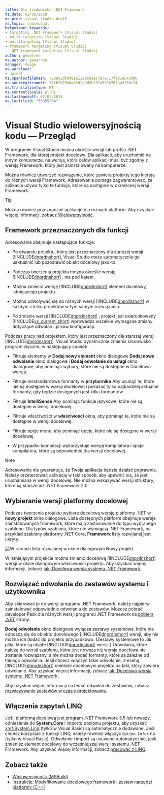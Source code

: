 ```yaml
---
title: Dla środowiska .NET Framework
ms.date: 02/06/2018
ms.prod: visual-studio-dev15
ms.topic: conceptual
helpviewer_keywords:
- targeting .NET Framework [Visual Studio]
- multi-targeting [Visual Studio]
- multitargeting [Visual Studio]
- framework targeting [Visual Studio]
- .NET framework targeting [Visual Studio]
author: gewarren
ms.author: gewarren
manager: douge
ms.workload:
- dotnet
ms.openlocfilehash: 763e02dbd491e132dc91ec7a79717fab1e645d86
ms.sourcegitcommit: 37fb7075b0a65d2add3b137a5230767aa3266c74
ms.translationtype: MT
ms.contentlocale: pl-PL
ms.lasthandoff: 01/02/2019
ms.locfileid: "53955204"
---
```

# <a name="visual-studio-multi-targeting-overview"></a>Visual Studio wielowersyjnością kodu — Przegląd

W programie Visual Studio można określić wersji lub profilu .NET Framework, dla której projekt docelowy. Dla aplikacji, aby uruchomić na innym komputerze, na wersję, która celów aplikacji musi być zgodny z wersją Framework, który jest zainstalowany na komputerze.

Można również utworzyć rozwiązanie, które zawiera projekty tego kierują do różnych wersji Framework. Adresowanie pomaga zagwarantować, że aplikacja używa tylko te funkcje, które są dostępne w określonej wersji Framework.

> [!TIP]
> Można również przeznaczać aplikacje dla różnych platform. Aby uzyskać więcej informacji, zobacz [Wielowersyjność](../msbuild/msbuild-multitargeting-overview.md).

## <a name="framework-targeting-features"></a>Framework przeznaczonych dla funkcji

Adresowanie obejmuje następujące funkcje:

- Po otwarciu projektu, który jest przeznaczony dla starszej wersji [!INCLUDE[dnprdnshort](../code-quality/includes/dnprdnshort_md.md)], Visual Studio może automatycznie go uaktualnić lub pozostawić obiekt docelowy jako-to.

- Podczas tworzenia projektu można określić wersję [!INCLUDE[dnprdnshort](../code-quality/includes/dnprdnshort_md.md)] , ma pod kątem.

- Można zmienić wersję [!INCLUDE[dnprdnshort](../code-quality/includes/dnprdnshort_md.md)] element docelowy, istniejącego projektu.

- Można odwoływać się do różnych wersji [!INCLUDE[dnprdnshort](../code-quality/includes/dnprdnshort_md.md)] w każdym z kilku projektów w tym samym rozwiązaniu.

- Po zmianie wersji [!INCLUDE[dnprdnshort](../code-quality/includes/dnprdnshort_md.md)] , projekt jest ukierunkowany [!INCLUDE[vs_current_short](../code-quality/includes/vs_current_short_md.md)] wprowadza wszelkie wymagane zmiany dotyczące odwołań i plików konfiguracji.

Podczas pracy nad projektem, który jest przeznaczony dla starszej wersji [!INCLUDE[dnprdnshort](../code-quality/includes/dnprdnshort_md.md)], Visual Studio dynamicznie zmienia środowisko programistyczne, w następujący sposób:

- Filtruje elementy w **Dodaj nowy element** okno dialogowe **Dodaj nowe odwołanie** okno dialogowe i **Dodaj odwołanie do usługi** okno dialogowe, aby pominąć wybory, które nie są dostępne w Docelowa wersja.

- Filtruje niestandardowe formanty w **przybornika** Aby usunąć te, które nie są dostępne w wersji docelowej i pokazać tylko najbardziej aktualne formanty, gdy będzie dostępnych jest kilka formantów.

- Filtruje **IntelliSense** Aby pominąć funkcje językowe, które nie są dostępne w wersji docelowej.

- Filtruje właściwości w **właściwości** okna, aby pominąć te, które nie są dostępne w wersji docelowej.

- Filtruje opcje menu, aby pominąć opcje, które nie są dostępne w wersji docelowej.

- W przypadku kompilacji wykorzystuje wersję kompilatora i opcje kompilatora, które są odpowiednie dla wersji docelowej.

> [!NOTE]
> Adresowanie nie gwarantuje, że Twoja aplikacja będzie działać poprawnie. Należy przetestować aplikację w taki sposób, aby upewnić się, że jest uruchamiana w wersji docelowej. Nie można wskazywać wersji struktury, które są starsze niż .NET Framework 2.0.

## <a name="select-a-target-framework-version"></a>Wybieranie wersji platformy docelowej

Podczas tworzenia projektu wybierz docelową wersję platformy .NET w **nowy projekt** okno dialogowe. Lista dostępnych platform obejmuje wersje zainstalowanych framework, które mają zastosowanie do typu wybranego szablonu. Dla typów szablonu, które nie wymagają .NET Framework, na przykład szablony platformy .NET Core, **Framework** listy rozwijanej jest ukryty.

![W ramach listy rozwijanej w oknie dialogowym Nowy projekt](media/vside-newproject-framework.png)

W istniejącym projekcie można zmienić docelową [!INCLUDE[dnprdnshort](../code-quality/includes/dnprdnshort_md.md)] wersji w oknie dialogowym właściwości projektu. Aby uzyskać więcej informacji, zobacz [jak: Docelowa wersja systemu .NET Framework](../ide/how-to-target-a-version-of-the-dotnet-framework.md).

## <a name="resolve-system-and-user-assembly-references"></a>Rozwiązać odwołania do zestawów systemu i użytkownika

Aby skierować je do wersji programu .NET Framework, należy najpierw zainstalować odpowiednie odwołania do zestawów. Możesz pobrać developer Pack dla różnych wersji programu .NET Framework na [pobiera .NET](https://www.microsoft.com/net/download/windows) strony.

**Dodaj odwołanie** okno dialogowe wyłącza zestawy systemowe, które nie odnoszą się do obiektu docelowego [!INCLUDE[dnprdnshort](../code-quality/includes/dnprdnshort_md.md)] wersji, aby nie można ich dodać do projektu przypadkowo. (Zestawy systemowe to *.dll* pliki, które są objęte [!INCLUDE[dnprdnshort](../code-quality/includes/dnprdnshort_md.md)] wersji.) Odwołania, które należą do wersji szablonu, która jest nowsza niż wersja docelowa nie zostanie rozwiązany, a nie można dodać formanty, które są zależne od takiego odwołania. Jeśli chcesz włączyć takie odwołanie, zresetuj [!INCLUDE[dnprdnshort](../code-quality/includes/dnprdnshort_md.md)] obiekcie docelowym projektu na taki, który zawiera odwołanie.  Aby uzyskać więcej informacji, zobacz [jak: Docelowa wersja systemu .NET Framework](../ide/how-to-target-a-version-of-the-dotnet-framework.md).

Aby uzyskać więcej informacji na temat odwołań do zestawów, zobacz [rozwiązywanie zestawów w czasie projektowania](../msbuild/resolving-assemblies-at-design-time.md).

## <a name="enable-linq"></a>Włączenia zapytań LINQ

Jeśli platformą docelową jest program .NET Framework 3.5 lub nowszy, odniesienie do **System.Core** i importu poziomu projektu, aby uzyskać <xref:System.Linq> (tylko w Visual Basic) są automatycznie dodawane. Jeśli chcesz korzystać z funkcji LINQ, należy również włączyć `Option Infer` na (tylko w Visual Basic). Odwołanie i import są usuwane automatycznie, jeśli zmienisz element docelowy do wcześniejszej wersji systemu .NET Framework. Aby uzyskać więcej informacji, zobacz [pracować z LINQ](/dotnet/csharp/tutorials/working-with-linq).

## <a name="see-also"></a>Zobacz także

- [Wielowersyjność (MSBuild)](../msbuild/msbuild-multitargeting-overview.md)
- [Instrukcje: Modyfikowanie docelowego framework i zestaw narzędzi platformy (C++)](/cpp/build/how-to-modify-the-target-framework-and-platform-toolset)